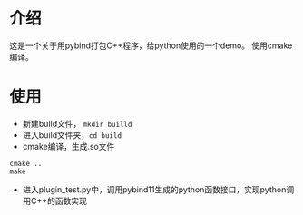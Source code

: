 # 介绍

这是一个关于用pybind打包C++程序，给python使用的一个demo。
使用cmake编译。

# 使用

+ 新建build文件， `mkdir builld`
+ 进入build文件夹，`cd build`
+ cmake编译，生成.so文件
```
cmake ..
make
```
+ 进入plugin_test.py中，调用pybind11生成的python函数接口，实现python调用C++的函数实现